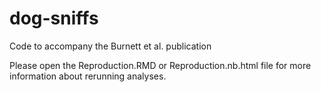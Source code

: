 # dog-sniffs
Code to accompany the Burnett et al. publication

Please open the Reproduction.RMD or Reproduction.nb.html file for more information about rerunning analyses. 
